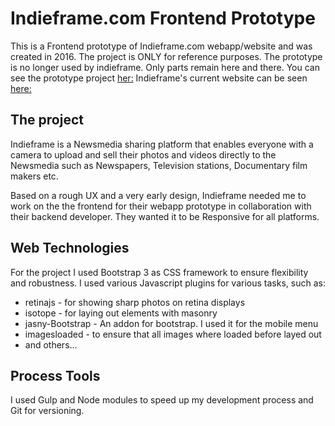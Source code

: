 # Indieframe.com Frontend Prototype
This is a Frontend prototype of Indieframe.com webapp/website and was created in 2016. The project is ONLY for reference purposes.
The prototype is no longer used by indieframe. Only parts remain here and there.
You can see the prototype project [her:](http://dyrfri.dk/portfolio/indieframe)
Indieframe's current website can be seen [here:](https://www.indieframe.com/)

## The project
Indieframe is a Newsmedia sharing platform that enables everyone with a camera to upload and sell their photos and videos directly to the Newsmedia such as Newspapers, Television stations, Documentary film makers etc.

Based on a rough UX and a very early design, Indieframe needed me to work on the the frontend for their webapp prototype in collaboration with their backend developer. They wanted it to be Responsive for all platforms.

## Web Technologies
For the project I used Bootstrap 3 as CSS framework to ensure flexibility and robustness.
I used various Javascript plugins for various tasks, such as:
* retinajs - for showing sharp photos on retina displays
* isotope - for laying out elements with masonry
* jasny-Bootstrap - An addon for bootstrap. I used it for the mobile menu
* imagesloaded - to ensure that all images where loaded before layed out
* and others...

## Process Tools
I used Gulp and Node modules to speed up my development process and Git for versioning.

